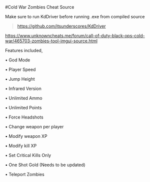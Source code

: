 #Cold War Zombies Cheat Source

Make sure to run KdDriver before running .exe from compiled source

> https://github.com/itsunderscores/KdDriver

https://www.unknowncheats.me/forum/call-of-duty-black-ops-cold-war/465703-zombies-tool-imgui-source.html

Features included,

• God Mode

• Player Speed

• Jump Height

• Infrared Version

• Unlimited Ammo

• Unlimited Points

• Force Headshots

• Change weapon per player

• Modify weapon XP

• Modify kill XP

• Set Critical Kills Only

• One Shot Gold (Needs to be updated)

• Teleport Zombies
